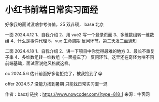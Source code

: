 # 小红书前端日常实习面经

好像我的面试没啥参考价值，25 双非硕， base 北京

一面 2024.4.12
1、自我介绍
2、用 vue2 写一个登录页面
3、多维数组转一维数组
4、什么是事件代理
5、vue 生命周期
反问环节。第二天发二面通知

二面 2024.4.18
1、自我介绍
2、讲一下项目中你觉得最难的地方
3、最长不重复子串
4、多维数组转一维数组（一面撞车了）
反问环节。这里还在奇怪为啥不问前端基础，面试官说他风格就这样。

oc 2024.5.6
估计前面好多佬拒绝了，被我捡到了😭

offer 2024.5.7
没能力找到暑期 只能找日常实习混一混



作者：baozj
链接：https://www.nowcoder.com/?type=818_1
来源：牛客网